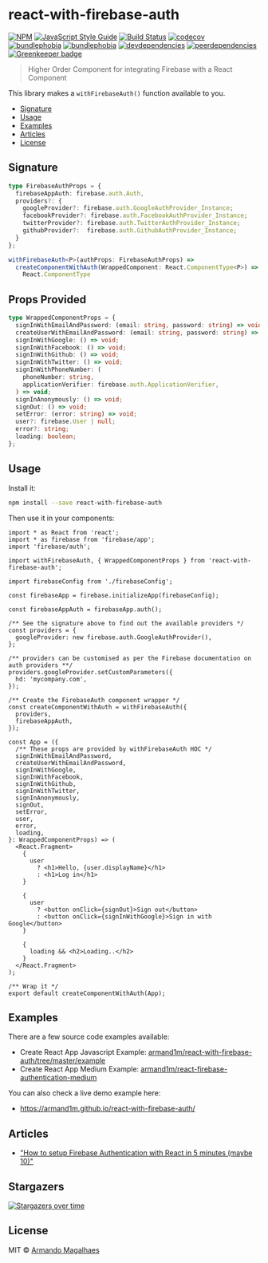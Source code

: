 # react-with-firebase-auth

[![NPM](https://img.shields.io/npm/v/react-with-firebase-auth.svg)](https://www.npmjs.com/package/react-with-firebase-auth) [![JavaScript Style Guide](https://img.shields.io/badge/code_style-standard-brightgreen.svg)](https://standardjs.com)
[![Build Status](https://travis-ci.org/armand1m/react-with-firebase-auth.svg?branch=master)](https://travis-ci.org/armand1m/react-with-firebase-auth)
[![codecov](https://codecov.io/gh/armand1m/react-with-firebase-auth/branch/master/graph/badge.svg)](https://codecov.io/gh/armand1m/react-with-firebase-auth)
[![bundlephobia](https://badgen.net/bundlephobia/min/react-with-firebase-auth)](https://bundlephobia.com/result?p=react-with-firebase-auth)
[![bundlephobia](https://badgen.net/bundlephobia/minzip/react-with-firebase-auth)](https://bundlephobia.com/result?p=react-with-firebase-auth)
[![devdependencies](https://badgen.net/david/dev/armand1m/react-with-firebase-auth)](https://david-dm.org/armand1m/react-with-firebase-auth?type=dev)
[![peerdependencies](https://badgen.net/david/peer/armand1m/react-with-firebase-auth)](https://david-dm.org/armand1m/react-with-firebase-auth?type=peer) [![Greenkeeper badge](https://badges.greenkeeper.io/armand1m/react-with-firebase-auth.svg)](https://greenkeeper.io/)

> Higher Order Component for integrating Firebase with a React Component

This library makes a `withFirebaseAuth()` function available to you.

 - [Signature](#signature)
 - [Usage](#usage)
 - [Examples](#examples)
 - [Articles](#articles)
 - [License](#license)

## Signature

```ts
type FirebaseAuthProps = {
  firebaseAppAuth: firebase.auth.Auth,
  providers?: {
    googleProvider?: firebase.auth.GoogleAuthProvider_Instance;
    facebookProvider?: firebase.auth.FacebookAuthProvider_Instance;
    twitterProvider?: firebase.auth.TwitterAuthProvider_Instance;
    githubProvider?:  firebase.auth.GithubAuthProvider_Instance;
  }
};

withFirebaseAuth<P>(authProps: FirebaseAuthProps) =>
  createComponentWithAuth(WrappedComponent: React.ComponentType<P>) =>
    React.ComponentType
```

## Props Provided

```ts
type WrappedComponentProps = {
  signInWithEmailAndPassword: (email: string, password: string) => void;
  createUserWithEmailAndPassword: (email: string, password: string) => void;
  signInWithGoogle: () => void;
  signInWithFacebook: () => void;
  signInWithGithub: () => void;
  signInWithTwitter: () => void;
  signInWithPhoneNumber: (
    phoneNumber: string,
    applicationVerifier: firebase.auth.ApplicationVerifier,
  ) => void;
  signInAnonymously: () => void;
  signOut: () => void;
  setError: (error: string) => void;
  user?: firebase.User | null;
  error?: string;
  loading: boolean;
};
```

## Usage

Install it:

```bash
npm install --save react-with-firebase-auth
```

Then use it in your components:

```tsx
import * as React from 'react';
import * as firebase from 'firebase/app';
import 'firebase/auth';

import withFirebaseAuth, { WrappedComponentProps } from 'react-with-firebase-auth';

import firebaseConfig from './firebaseConfig';

const firebaseApp = firebase.initializeApp(firebaseConfig);

const firebaseAppAuth = firebaseApp.auth();

/** See the signature above to find out the available providers */
const providers = {
  googleProvider: new firebase.auth.GoogleAuthProvider(),
};

/** providers can be customised as per the Firebase documentation on auth providers **/
providers.googleProvider.setCustomParameters({
  hd: 'mycompany.com',
});

/** Create the FirebaseAuth component wrapper */
const createComponentWithAuth = withFirebaseAuth({
  providers,
  firebaseAppAuth,
});

const App = ({
  /** These props are provided by withFirebaseAuth HOC */
  signInWithEmailAndPassword,
  createUserWithEmailAndPassword,
  signInWithGoogle,
  signInWithFacebook,
  signInWithGithub,
  signInWithTwitter,
  signInAnonymously,
  signOut,
  setError,
  user,
  error,
  loading,
}: WrappedComponentProps) => (
  <React.Fragment>
    {
      user
        ? <h1>Hello, {user.displayName}</h1>
        : <h1>Log in</h1>
    }

    {
      user
        ? <button onClick={signOut}>Sign out</button>
        : <button onClick={signInWithGoogle}>Sign in with Google</button>
    }

    {
      loading && <h2>Loading..</h2>
    }
  </React.Fragment>
);

/** Wrap it */
export default createComponentWithAuth(App);
```

## Examples

There are a few source code examples available:

 - Create React App Javascript Example: [armand1m/react-with-firebase-auth/tree/master/example](https://github.com/armand1m/react-with-firebase-auth/tree/master/example)
 - Create React App Medium Example: [armand1m/react-firebase-authentication-medium](https://github.com/armand1m/react-firebase-authentication-medium)

You can also check a live demo example here:

 - https://armand1m.github.io/react-with-firebase-auth/

## Articles

 - ["How to setup Firebase Authentication with React in 5 minutes (maybe 10)"](https://medium.com/firebase-developers/how-to-setup-firebase-authentication-with-react-in-5-minutes-maybe-10-bb8bb53e8834)

## Stargazers

[![Stargazers over time](https://starchart.cc/armand1m/react-with-firebase-auth.svg)](https://starchart.cc/armand1m/react-with-firebase-auth)

## License

MIT © [Armando Magalhaes](https://github.com/armand1m)
